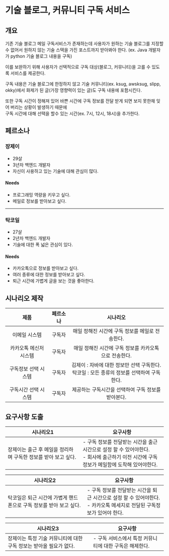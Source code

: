 # 기술 블로그, 커뮤니티 구독 서비스

## 개요

기존 기술 블로그 메일 구독서비스가 존재하는데 사용자가 원하는 기술 블로그를 지정할수 없어서
원하지 않는 기술 스택을 가진 포스트까지 받아봐야 한다. (ex. Java 개발자가 python 기술 블로그 내용을 구독)

이를 보완하기 위해 사용자가 선택적으로 구독 대상(블로그, 커뮤니티)을 고를 수 있도록 서비스를 제공한다.

구독 내용은 기술 블로그에 한정하지 않고 기술 커뮤니티(ex. ksug, awsksug, slipp, okky)에서 화제가 된 글(가장 영향력이 있는 글)도 구독 내용에 포함시킨다.

또한 구독 시간이 정해져 있어 바쁜 시간에 구독 정보를 전달 받게 되면 보지 못한채 잊어 버리는 상황이 발생하기 때문에  
구독 시간에 대해 선택을 할수 있는 시간(ex. 7시, 12시, 18시)을 추가한다.

## 페르소나

### **장제이**

- 29살
- 3년차 백엔드 개발자
- 자신이 사용하고 있는 기술에 대해 관심이 많다.

#### Needs

- 프로그래밍 역량을 키우고 싶다.
- 메일로 정보를 받아보고 싶다.

---

### 탁코일

- 27살
- 2년차 백엔드 개발자
- 기술에 대한 폭 넓은 관심이 있다.

#### Needs

- 카카오톡으로 정보를 받아보고 싶다.
- 여러 종류에 대한 정보를 받아보고 싶다.
- 퇴근 시간에 가볍게 글을 보는 것을 좋아한다.

## 시나리오 제작

|          제품          | 페르소나 |                           시나리오                           |
| :--------------------: | :------: | :----------------------------------------------------------: |
|     이메일 시스템      |  구독자  |       매일 정해진 시간에 구독 정보를 메일로 전송한다.        |
| 카카오톡 메신저 시스템 |  구독자  |    매일 정해진 시간에 구독 정보를 카카오톡으로 전송한다.     |
|  구독정보 선택 시스템  |  구독자  | 김제이 : 자바에 대한 정보만 선택 구독한다.<br />탁코일 : 모든 종류의 정보를 선택하여 구독한다. |
|  구독시간 선택 시스템  |  구독자  |      제공하는 구독시간을 선택하여 구독 정보를 받아본다.      |

## 요구사항 도출

| 시나리오1                                                    | 요구사항                                                     |
| ------------------------------------------------------------ | ------------------------------------------------------------ |
| 장제이는 출근 후 메일을 정리하며 구독한 정보를 받아 보고 싶다. | - 구독 정보를 전달받는 시간을 출근 시간으로 설정 할 수 있어야한다.<br />- 회사에 출근하기 이전 시간에 구독 정보가 메일함에 도착해 있어야한다. |

| 시나리오2                                                    | 요구사항                                                     |
| ------------------------------------------------------------ | ------------------------------------------------------------ |
| 탁코일은 퇴근 시간에 가볍게 핸드폰으로 구독 정보를 받아 보고 싶다. | - 구독 정보를 전달받는 시간을 퇴근 시간으로 설정 할 수 있어야한다.<br />- 카카오톡 메세지로 전달된 구독정보가 있어야 한다. |

| 시나리오3                                                    | 요구사항                                                |
| ------------------------------------------------------------ | ------------------------------------------------------- |
| 장제이는 특정 기술 커뮤니티에 대한 구독 정보는 받아올 필요가 없다. | - 구독 서비스에서 특정 커뮤니티에 대한 구독은 해제한다. |



